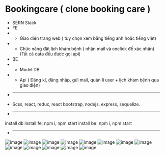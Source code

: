 # Bookingcare ( clone booking care )
+ SERN Stack
+ FE
+ - Giao diện trang web ( tùy chọn xem bằng tiếng anh hoặc tiếng việt)
+ - Chức năng đặt lịch khám bệnh ( nhận mail và onclick để xác nhận) 
(Tất cả data đều được gọi api)
+ BE
+ - Model DB
+ - Api
( Đăng kí, đăng nhập, gửi mail, quản lí user + lịch khám bệnh qua giao diện)
+ ---------------------------------------------
+ Scss, react, redux, react bootstrap, nodejs, express, sequelize. 
+ ---------------------------------------------
install db
install fe: npm i, npm start
install be: npm i, npm start
+ ---------------------------------------------
![image](https://user-images.githubusercontent.com/94001149/218749065-a481def4-2887-4297-b771-c32cfb4f39f6.png)
![image](https://user-images.githubusercontent.com/94001149/218749428-82c2cea7-9c89-49f8-a3d9-ff575c252cf0.png)
![image](https://user-images.githubusercontent.com/94001149/218749524-4595df56-accf-47a8-8fd5-1776bc9759f5.png)
![image](https://user-images.githubusercontent.com/94001149/218749645-07778e9d-5495-4f08-9883-66bb70e27320.png)
![image](https://user-images.githubusercontent.com/94001149/218749729-abff8788-e427-4256-88b0-1155dfd7c80a.png)
![image](https://user-images.githubusercontent.com/94001149/218750068-5091306b-5723-4b71-a7cf-f0ff770663fd.png)
![image](https://user-images.githubusercontent.com/94001149/218750296-439d7bee-ed53-4b2c-b216-bb19b75a5b71.png)
![image](https://user-images.githubusercontent.com/94001149/218750447-13314311-d345-4387-9e13-5f0ddf079997.png)
![image](https://user-images.githubusercontent.com/94001149/218750548-76e5df2a-f542-47cd-9b49-a26b510cfcb0.png)
![image](https://user-images.githubusercontent.com/94001149/218750625-cc40c0f8-1559-4a38-848d-adae09f2be3a.png)
![image](https://user-images.githubusercontent.com/94001149/218750751-5f0922f9-1343-44dc-914e-51f3fbb228e3.png)
![image](https://user-images.githubusercontent.com/94001149/218751655-8ea203f1-7c90-42e0-8b88-550850f59a06.png)
![image](https://user-images.githubusercontent.com/94001149/218751704-4fcde982-e01d-460c-bb4d-6ccb1c0faf6f.png)




